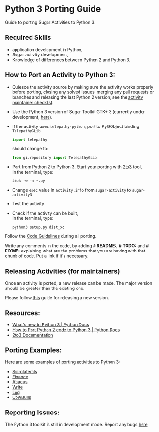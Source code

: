 # Python 3 Porting Guide

Guide to porting Sugar Activities to Python 3.

## Required Skills

* application development in Python,
* Sugar activity development,
* Knowledge of differences between Python 2 and Python 3.

## How to Port an Activity to Python 3:

* Quiesce the activity source by making sure the activity works properly before porting, closing any solved issues, merging any pull requests or branches and releasing the last Python 2 version; see the [activity maintainer checklist](contributing.md#checklist---maintainer).

* Use the Python 3 version of Sugar Toolkit GTK+ 3 (currently under development, [here](https://github.com/Pro-Panda/sugar-toolkit-gtk3/tree/python3-port)).
* If the activity uses `telepathy-python`, port to PyGObject binding `TelepathyGLib`
  ```python
  import telepathy
  ```
  should change to:
  ```python
  from gi.repository import TelepathyGLib
  ```

* Port from Python 2 to Python 3.
  Start your porting with [2to3](https://docs.python.org/3.0/library/2to3.html) tool,<br>
  In the terminal, type:
  ```shell
  2to3 -w -n *.py
  ```
* Change `exec` value in `activity.info` from `sugar-activity` to `sugar-activity3`
* Test the activity
* Check if the activity can be built,<br>
  In the terminal, type:
  ```shell
  python3 setup.py dist_xo
  ```

Follow the [Code Guidelines](https://github.com/sugarlabs/sugar-docs/blob/master/src/contributing.md) during all porting.

Write any comments in the code, by adding **\# README:**, **\# TODO:** and **\# FIXME:** explaining what are the problems that you are having with that chunk of code. Put a link if it's necessary.

## Releasing Activities (for maintainers)

Once an activity is ported, a new release can be made. The major version
should be greater than the existing one.

Please follow
[this](contributing.md#checklist---maintainer)
guide for releasing a new version.

## Resources:
 - [What's new in Python 3 | Python Docs](https://docs.python.org/3.0/whatsnew/3.0.html)
 - [How to Port Python 2 code to Python 3 | Python Docs](https://docs.python.org/3/howto/pyporting.html)
 - [2to3 Documentation](https://docs.python.org/3.0/library/2to3.html)

## Porting Examples:
Here are some examples of porting activities to Python 3:
 - [Spirolaterals](https://github.com/sugarlabs/spirolaterals/pull/12/commits/d5e95a86e987e54e1dd41255c00079f21963ab92)
 - [Finance](https://github.com/sugarlabs/finance-activity/pull/16/commits/e36bdf4f5f6873e3c2f645aa218784bca90a463f)
 - [Abacus](https://github.com/sugarlabs/activity-abacus/pull/15/commits/60b264147ff401f0976cce3c24326c4f63f3621b)
 - [Write](https://github.com/sugarlabs/write-activity/pull/24/commits/4fc05b3b78a40d5631d1a7b7bda04b1d82920dd8)
 - [Log](https://github.com/sugarlabs/log-activity/pull/9/commits/c39db017968fea18ec4bf6c24c4e359ab95b49fa)
 - [CowBulls](https://github.com/sugarlabs/CowBulls-activity/commit/02a2727f8a11784dad9b711b0684ff2f2b261363)


## Reporting Issues:
The Python 3 toolkit is still in development mode. Report any bugs [here](https://github.com/sugarlabs/sugar-toolkit-gtk3/pull/383)

